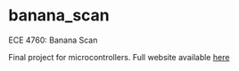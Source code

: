 # banana_scan
ECE 4760: Banana Scan

Final project for microcontrollers. Full website available [here]( http://people.ece.cornell.edu/land/courses/ece4760/FinalProjects/f2018/cc2294_mf568_rms438/cc2294_mf568_rms438/cc2294_mf568_rms438/index.html)
